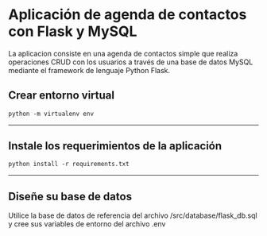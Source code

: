 # Aplicación de agenda de contactos con Flask y MySQL

La aplicacion consiste en una agenda de contactos simple que realiza operaciones CRUD con los usuarios a través de una base de datos MySQL mediante el framework de lenguaje Python Flask.

## Crear entorno virtual

```txt
python -m virtualenv env
```
___
## Instale los requerimientos de la aplicación

```txt
python install -r requirements.txt
```
___
## Diseñe su base de datos

Utilice la base de datos de referencia del archivo /src/database/flask_db.sql y cree sus variables de entorno del archivo .env
